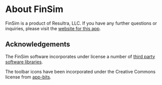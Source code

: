# About FinSim

FinSim is a product of Resultra, LLC. If you have any further questions or inquiries, 
please visit the [website for this app][AppWebsite].

## Acknowledgements

The FinSim software incorporates under license a number of 
[third party software libraries][ThirdPartyLibs].

The toolbar icons have been incorporated under the Creative Commons license from [app-bits][AppBitsWebsite].

[ThirdPartyLibs]:thirdPartyLibs.html
[AppWebsite]:http://finsim.resultra.com
[AppBitsWebsite]:http://app-bits.com